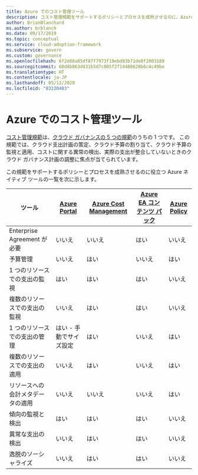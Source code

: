 ```yaml
---
title: Azure でのコスト管理ツール
description: コスト管理規範をサポートするポリシーとプロセスを成熟させるのに、Azure ネイティブ ツールがどのように役立つかをご紹介します。
author: BrianBlanchard
ms.author: brblanch
ms.date: 09/17/2019
ms.topic: conceptual
ms.service: cloud-adoption-framework
ms.subservice: govern
ms.custom: governance
ms.openlocfilehash: 6f2e08a85df87f7973f19ebd83b71de0f2003189
ms.sourcegitcommit: 60d8b863d431b5d7c005f2f14488620b6c4c49be
ms.translationtype: HT
ms.contentlocale: ja-JP
ms.lasthandoff: 05/12/2020
ms.locfileid: "83220483"
---
```

# <a name="cost-management-tools-in-azure"></a>Azure でのコスト管理ツール

[コスト管理規範](./index.md)は、[クラウド ガバナンスの 5 つの規範](../governance-disciplines.md)のうちの 1 つです。 この規範では、クラウド支出計画の策定、クラウド予算の割り当て、クラウド予算の監視と適用、コストに関する異常の検出、実際の支出が整合していないときのクラウド ガバナンス計画の調整に焦点が当てられています。

この規範をサポートするポリシーとプロセスを成熟させるのに役立つ Azure ネイティブ ツールの一覧を次に示します。

<!-- TODO: Content packs are deprecated. -->

| ツール | [Azure Portal](https://azure.microsoft.com/features/azure-portal)  | [Azure Cost Management](https://docs.microsoft.com/azure/cost-management-billing/cost-management-billing-overview)  | [Azure EA コンテンツ パック](https://docs.microsoft.com/power-bi/service-connect-to-azure-enterprise)  | [Azure Policy](https://docs.microsoft.com/azure/governance/policy/overview) |
|---------|---------|---------|---------|---------|
| Enterprise Agreement が必要     | いいえ         | いいえ         | はい         | いいえ         |
| 予算管理     | いいえ         | はい         | いいえ         | はい         |
| 1 つのリソースでの支出の監視    | はい         | はい         | はい         | いいえ         |
| 複数のリソースでの支出の監視    | いいえ         | はい        | はい         | いいえ         |
| 1 つのリソースでの支出の管理     | はい - 手動でサイズ設定         | はい         | いいえ         | はい         |
| 複数のリソースでの支出の適用    | いいえ         | はい         | いいえ         | はい         |
| リソースへの会計メタデータの適用    | いいえ         | いいえ         | いいえ         | はい         |
| 傾向の監視と検出     | はい          | はい        | はい         | いいえ         |
| 異常な支出の検出     | いいえ         | はい        | はい         | いいえ        |
| 逸脱のソーシャライズ     | いいえ        | はい        | はい        | いいえ        |

